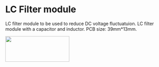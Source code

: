 # LC Filter module
LC filter module to be used to reduce DC voltage fluctuatuion. 
LC filter module with a capacitor and inductor. 
PCB size: 39mm*13mm.

<img src="https://alexnld.com/wp-content/uploads/2016/02/486a6535-bc4a-5d52-c4d3-a2e547691d15-500x500.jpg" width="200"
         height="80">

